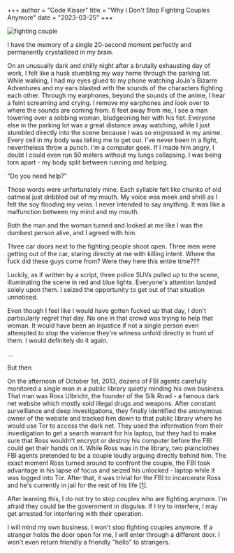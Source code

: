 +++
author = "Code Kisser"
title = "Why I Don't Stop Fighting Couples Anymore"
date = "2023-03-25"
+++

<!--more-->

![fighting couple](https://i.pinimg.com/originals/fc/01/59/fc01595190fa291703bc8f0a1dd6e2e8.jpg)

I have the memory of a single 20-second moment perfectly and permanently
crystallized in my brain.

On an unusually dark and chilly night after a brutally exhausting day of work, I
felt like a husk stumbling my way home through the parking lot. While walking, I
had my eyes glued to my phone watching JoJo's Bizarre Adventures and my ears
blasted with the sounds of the characters fighting each other. Through my
earphones, beyond the sounds of the anime, I hear a feint screaming and crying.
I remove my earphones and look over to where the sounds are coming from. 6 feet
away from me, I see a man towering over a sobbing woman, bludgeoning her with
his fist. Everyone else in the parking lot was a great distance away watching,
while I just stumbled directly into the scene because I was so engrossed in my
anime. Every cell in my body was telling me to get out. I've never been in a
fight, nevertheless throw a punch. I'm a computer geek. If I made him angry, I
doubt I could even run 50 meters without my lungs collapsing. I was being torn
apart - my body split between running and helping.

"Do you need help?"

Those words were unfortunately mine. Each syllable felt like chunks of old
oatmeal just dribbled out of my mouth. My voice was meek and shrill as I felt
the soy flooding my veins. I never intended to say anything. It was like a
malfunction between my mind and my mouth.

Both the man and the woman turned and looked at me like I was the dumbest person
alive, and I agreed with him.

Three car doors next to the fighting people shoot open. Three men were getting
out of the car, staring directly at me with killing intent. Where the fuck did
these guys come from? Were they here this entire time???

Luckily, as if written by a script, three police SUVs pulled up to the scene,
illuminating the scene in red and blue lights. Everyone's attention landed
solely upon them. I seized the opportunity to get out of that situation
unnoticed.

Even though I feel like I would have gotten fucked up that day, I don't
particularly regret that day. No one in that crowd was trying to help that
woman. It would have been an injustice if not a single person even attempted to
stop the violence they're witness unfold directly in front of them. I would
definitely do it again.

...

But then

On the afternoon of October 1st, 2013, dozens of FBI agents carefully monitored
a single man in a public library quietly minding his own business. That man was
Ross Ulbricht, the founder of the Silk Road - a famous dark net website which
mostly sold illegal drugs and weapons. After constant surveillance and deep
investigations, they finally identified the anonymous owner of the website and
tracked him down to that public library where he would use Tor to access the
dark net. They used the information from their investigation to get a search
warrant for his laptop, but they had to make sure that Ross wouldn't encrypt or
destroy his computer before the FBI could get their hands on it. While Ross was
in the library, two plainclothes FBI agents pretended to be a couple loudly
arguing directly behind him. The exact moment Ross turned around to confront the
couple, the FBI took advantage in his lapse of focus and seized his unlocked -
laptop while it was logged into Tor. After that, it was trivial for the FBI to
incarcerate Ross and he's currently in jail for the rest of his life
[[1](https://www.businessinsider.com/ross-ulbricht-will-be-sentenced-soon--heres-how-he-was-arrested-2015-5)].

After learning this, I do not try to stop couples who are fighting anymore. I'm
afraid they could be the government in disguise. If I try to interfere, I may
get arrested for interfering with their operation.

I will mind my own business. I won't stop fighting couples anymore. If a
stranger holds the door open for me, I will enter through a different door. I
won't even return friendly a friendly "hello" to strangers.
